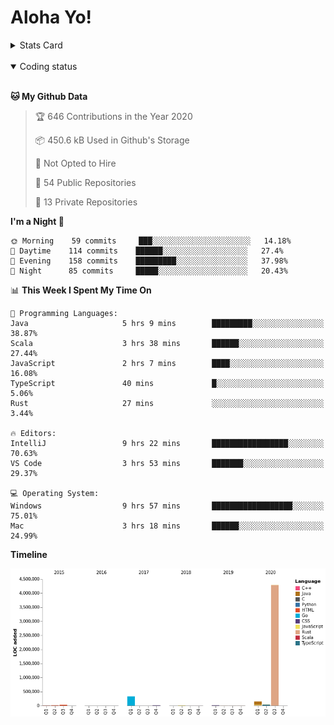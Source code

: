 # Aloha Yo!

<details>
<summary>Stats Card</summary>
 
[![Anurag's github stats](https://github-readme-stats.vercel.app/api?username=GarfieldZHU&show_icons=true&theme=tokyonight)](https://github.com/anuraghazra/github-readme-stats)
 
</details>

<br/>

<details open>

<summary>Coding status</summary>

<br/>

<!--START_SECTION:waka-->
**🐱 My Github Data** 

> 🏆 646 Contributions in the Year 2020
 > 
> 📦 450.6 kB Used in Github's Storage 
 > 
> 🚫 Not Opted to Hire
 > 
> 📜 54 Public Repositories
 > 
> 🔑 13 Private Repositories 

**I'm a Night 🦉** 

```text
🌞 Morning    59 commits     ███░░░░░░░░░░░░░░░░░░░░░░   14.18% 
🌆 Daytime    114 commits    ██████░░░░░░░░░░░░░░░░░░░   27.4% 
🌃 Evening    158 commits    █████████░░░░░░░░░░░░░░░░   37.98% 
🌙 Night      85 commits     █████░░░░░░░░░░░░░░░░░░░░   20.43%

```


📊 **This Week I Spent My Time On** 

```text
💬 Programming Languages: 
Java                     5 hrs 9 mins        █████████░░░░░░░░░░░░░░░░   38.87% 
Scala                    3 hrs 38 mins       ██████░░░░░░░░░░░░░░░░░░░   27.44% 
JavaScript               2 hrs 7 mins        ████░░░░░░░░░░░░░░░░░░░░░   16.08% 
TypeScript               40 mins             █░░░░░░░░░░░░░░░░░░░░░░░░   5.06% 
Rust                     27 mins             ░░░░░░░░░░░░░░░░░░░░░░░░░   3.44%

🔥 Editors: 
IntelliJ                 9 hrs 22 mins       █████████████████░░░░░░░░   70.63% 
VS Code                  3 hrs 53 mins       ███████░░░░░░░░░░░░░░░░░░   29.37%

💻 Operating System: 
Windows                  9 hrs 57 mins       ██████████████████░░░░░░░   75.01% 
Mac                      3 hrs 18 mins       ██████░░░░░░░░░░░░░░░░░░░   24.99%

```

**Timeline**

![Chart not found](https://github.com/GarfieldZHU/GarfieldZHU/blob/master/charts/bar_graph.png) 


<!--END_SECTION:waka-->

</details>
